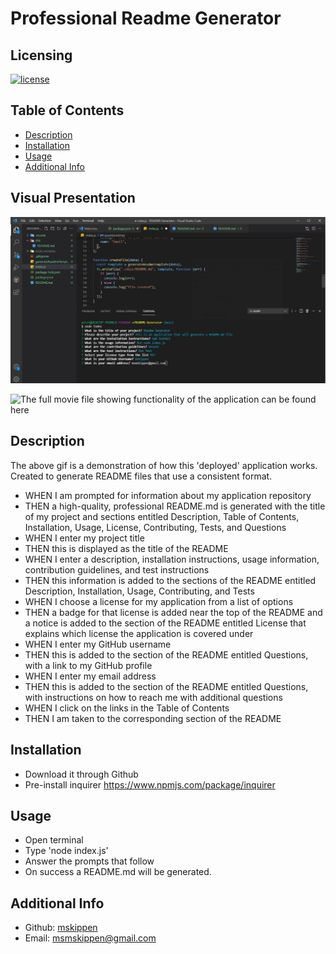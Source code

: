# Professional Readme Generator

## Licensing

[![license](https://img.shields.io/badge/license-MIT-blue)](https://shields.io)

## Table of Contents

- [Description](#description)
- [Installation](#installation)
- [Usage](#usage)
- [Additional Info](#additional-info)

## Visual Presentation

![Professional Readme Generator Demo](./screenshot.JPG)

![The full movie file showing functionality of the application can be found here](https://)

## Description

The above gif is a demonstration of how this 'deployed' application works. Created to generate README files that use a consistent format.

- WHEN I am prompted for information about my application repository
- THEN a high-quality, professional README.md is generated with the title of my project and sections entitled Description, Table of Contents, Installation, Usage, License, Contributing, Tests, and Questions
- WHEN I enter my project title
- THEN this is displayed as the title of the README
- WHEN I enter a description, installation instructions, usage information, contribution guidelines, and test instructions
- THEN this information is added to the sections of the README entitled Description, Installation, Usage, Contributing, and Tests
- WHEN I choose a license for my application from a list of options
- THEN a badge for that license is added near the top of the README and a notice is added to the section of the README entitled License that explains which license the application is covered under
- WHEN I enter my GitHub username
- THEN this is added to the section of the README entitled Questions, with a link to my GitHub profile
- WHEN I enter my email address
- THEN this is added to the section of the README entitled Questions, with instructions on how to reach me with additional questions
- WHEN I click on the links in the Table of Contents
- THEN I am taken to the corresponding section of the README

## Installation

- Download it through Github
- Pre-install inquirer <https://www.npmjs.com/package/inquirer>

## Usage

- Open terminal
- Type 'node index.js'
- Answer the prompts that follow
- On success a README.md will be generated.

## Additional Info

- Github: [mskippen](https://github.com/mskippen)
- Email: msmskippen@gmail.com
